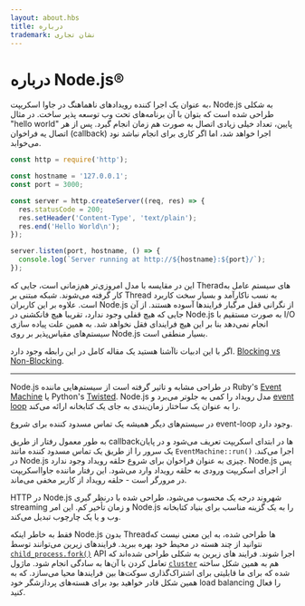 ```yaml
---
layout: about.hbs
title: درباره
trademark: نشان تجاری
---
```


# درباره Node.js®

به عنوان یک اجرا کننده رویدادهای ناهماهنگ در جاوا اسکریپت، Node.js به شکلی طراحی شده است که بتوان با آن برنامه‌های تحت وب توسعه پذیر ساخت. در مثال "hello world" پایین، تعداد خیلی زیادی اتصال به صورت هم زمان انجام گیرد.
پس از هر اتصال یه فراخوان (callback) اجرا خواهد شد، اما اگر کاری برای انجام نباشد نود می‌خوابد.

```javascript
const http = require('http');

const hostname = '127.0.0.1';
const port = 3000;

const server = http.createServer((req, res) => {
  res.statusCode = 200;
  res.setHeader('Content-Type', 'text/plain');
  res.end('Hello World\n');
});

server.listen(port, hostname, () => {
  console.log(`Server running at http://${hostname}:${port}/`);
});
```

این در مقایسه با مدل امروزی‌تر هم‌زمانی است، جایی که Theradهای سیستم عامل به کار گرفته می‌شوند.
شبکه مبتنی بر Thread به نسب ناکارآمد و بسیار سخت کاربرد است.
علاوه بر این کاربران Node.js از نگرانی قفل مرگبار فرایند‌ها آسوده هستند.
از آن جایی که هیچ قفلی وجود ندارد، تقریبا هیچ فانکشنی در Node.js به صورت مستقیم با I/O انجام نمی‌دهد بنا بر این هیچ فرایند‌ای فقل نخواهد شد. به همین علت پیاده سازی سیستم‌های مقیاس‌پذیر بر روی Node.js بسیار منطقی است.

اگر با این ادبیات ناآشنا هستید یک مقاله کامل در این رابطه وجود دارد.
[Blocking vs Non-Blocking][].

---

Node.js در طراحی مشابه و تاثیر گرفته است از سیستم‌هایی ماننده Ruby's
[Event Machine][] یا Python's [Twisted][].
Node.js مدل رویداد را کمی به جلوتر می‌برد و [event loop][] را به عنوان یک ساختار زمان‌بندی به جای یک کتابخانه ارائه می‌کند.

در سیستم‌های دیگر همیشه یک تماس مسدود کننده برای شروع  event-loop وجود دارد.

به طور معمول رفتار از طریق callbackها در ابتدای اسکریپت تعریف می‌شود
و در پایان یک سرور را از طریق یک تماس مسدود کننده مانند
`EventMachine::run()` اجرا می‌کند.
 در Node.js چیزی به عنوان فراخوان برای شروع حلقه رویداد وجود ندارد. Node.js پس از اجرای اسکریپت ورودی به حلقه رویداد وارد می‌شود. این رفتار ماننده جاوااسکریپت در مرورگر است - حلقه رویداد از کاربر مخفی می‌ماند.

HTTP در Node.js شهروند درجه یک محسوب می‌شود، طراحی شده با درنظر گیری streaming و زمان تأخیر کم. این امر Node.js را به یک گزینه مناسب برای بنیاد کتابخانه وب و یا یک چارچوب تبدیل می‌کند.

فقط به خاطر اینکه Node.js بدون Threadها طراحی شده، به این معنی نیست که نتوانید از چند هسته در محیط خود بهره ببرید. فرایند‌های زیرین می‌توانند توسط ‌[`child_process.fork()`][] API  اجرا شوند. فرایند های زیرین   به شکلی طراحی شده‌اند که تعامل کردن با آن‌ها به سادگی انجام شود.
ماژول [`cluster`][] هم به همین شکل ساخته شده که برای ما قابلیتی برای اشتراک‌گذاری سوکت‌ها بین فرایند‌ها محیا می‌سازد. که به همین شکل قادر خواهید بود برای هسته‌های پردازشگر خود load balancing را فعال کنید.

[Blocking vs Non-Blocking]: /en/docs/guides/blocking-vs-non-blocking/
[`child_process.fork()`]: https://nodejs.org/api/child_process.html#child_process_child_process_fork_modulepath_args_options
[`cluster`]: https://nodejs.org/api/cluster.html
[event loop]: /en/docs/guides/event-loop-timers-and-nexttick/
[Event Machine]: https://github.com/eventmachine/eventmachine
[Twisted]: https://twistedmatrix.com/trac/
